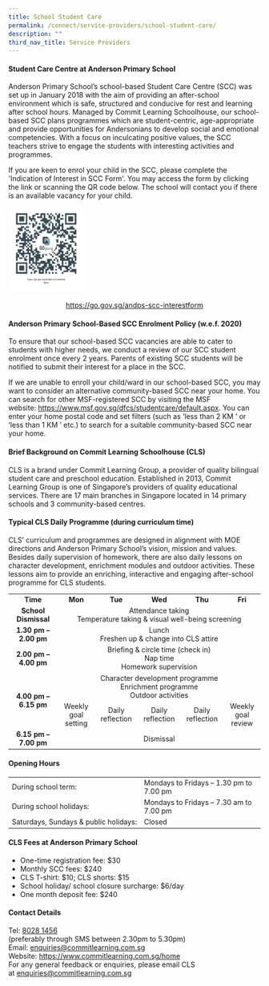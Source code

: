 ```yaml
---
title: School Student Care
permalink: /connect/service-providers/school-student-care/
description: ""
third_nav_title: Service Providers
---
```

<h4><strong>Student Care Centre at Anderson Primary School</strong></h4>
<p>Anderson Primary School&rsquo;s school-based Student Care Centre (SCC) was set up in January 2018 with the aim of providing an after-school environment which is safe, structured and conducive for rest and learning after school hours. Managed by Commit Learning Schoolhouse, our school-based SCC plans programmes which are student-centric, age-appropriate and provide opportunities for Andersonians to develop social and emotional competencies. With a focus on inculcating positive values, the SCC teachers strive to engage the students with interesting activities and programmes.</p>
<p>If you are keen to enrol your child in the SCC, please complete the 'Indication of Interest in SCC Form'. You may access the form by clicking the link or scanning the QR code below. The school will contact you if there is an available vacancy for your child.</p>
<img style="width: 30%;" src="/images/ssc1.png" />
<p style="text-align: center;"><a href="https://go.gov.sg/andps-scc-interestform" target="_blank" rel="noopener">https://go.gov.sg/andps-scc-interestform</a></p>
<h4><strong>Anderson Primary School-Based SCC Enrolment Policy (w.e.f. 2020)</strong></h4>
<p>To ensure that our school-based SCC vacancies are able to cater to students with higher needs, we conduct a review of our SCC student enrolment once every 2 years. Parents of existing SCC students will be notified to submit their interest for a place in the SCC.</p>
<p>If we are unable to enroll your child/ward in our school-based SCC, you may want to consider an alternative community-based SCC near your home. You can search for other MSF-registered SCC by visiting the MSF website:&nbsp;<a href="https://www.msf.gov.sg/dfcs/studentcare/default.aspx" target="_blank" rel="noopener">https://www.msf.gov.sg/dfcs/studentcare/default.aspx</a>. You can enter your home postal code and set filters (such as &lsquo;less than 2 KM &rsquo; or &lsquo;less than 1 KM &rsquo; etc.) to search for a suitable community-based SCC near your home.</p>
<h4><strong>Brief Background on Commit Learning Schoolhouse (CLS)</strong></h4>
<p>CLS is a brand under Commit Learning Group, a provider of quality bilingual student care and preschool education. Established in 2013, Commit Learning Group is one of Singapore&rsquo;s providers of quality educational services. There are 17 main branches in Singapore located in 14 primary schools and 3 community-based centres.</p>
<h4><strong>Typical CLS Daily Programme (during curriculum time)</strong></h4>
<p>CLS&rsquo; curriculum and programmes are designed in alignment with MOE directions and Anderson Primary School&rsquo;s vision, mission and values. Besides daily supervision of homework, there are also daily lessons on character development, enrichment modules and outdoor activities. These lessons aim to provide an enriching, interactive and engaging after-school programme for CLS students.</p>
<table>
<tbody>
<tr>
<td style="text-align: center;" width="154"><strong>Time</strong></td>
<td style="text-align: center;" width="104"><strong>Mon</strong></td>
<td style="text-align: center;" width="106"><strong>Tue</strong></td>
<td style="text-align: center;" width="106"><strong>Wed</strong></td>
<td style="text-align: center;" width="106"><strong>Thu</strong></td>
<td style="text-align: center;" width="104"><strong>Fri</strong></td>
</tr>
<tr>
<td style="text-align: center;" width="154"><strong>School Dismissal</strong></td>
<td style="text-align: center;" colspan="5" width="525">Attendance taking<br />Temperature taking &amp; visual well-being screening</td>
</tr>
<tr>
<td style="text-align: center;" width="154"><strong>1.30 pm &ndash; 2.00 pm</strong></td>
<td style="text-align: center;" colspan="5" width="525">Lunch<br />Freshen up &amp; change into CLS attire</td>
</tr>
<tr>
<td style="text-align: center;" width="154"><strong>2.00 pm &ndash; 4.00 pm</strong></td>
<td style="text-align: center;" colspan="5" width="525">Briefing &amp; circle time (check in)<br />Nap time<br />Homework supervision</td>
</tr>
<tr>
<td style="text-align: center;" rowspan="2" width="154"><strong>4.00 pm &ndash; 6.15 pm</strong></td>
<td style="text-align: center;" colspan="5" width="525">Character development programme<br />Enrichment programme<br />Outdoor activities</td>
</tr>
<tr>
<td style="text-align: center;" width="104">Weekly goal setting</td>
<td style="text-align: center;" width="106">Daily reflection</td>
<td style="text-align: center;" width="106">Daily reflection</td>
<td style="text-align: center;" width="106">Daily reflection</td>
<td style="text-align: center;" width="104">Weekly goal review</td>
</tr>
<tr>
<td style="text-align: center;" width="154"><strong>6.15 pm &ndash; 7.00 pm</strong></td>
<td style="text-align: center;" colspan="5" width="525">Dismissal</td>
</tr>
</tbody>
</table>
<h4><strong>Opening Hours</strong></h4>
<table>
<tbody>
<tr>
<td width="250px">
<div>During school term:</div>
</td>
<td>
<div>Mondays to Fridays &ndash; 1.30 pm to 7.00 pm</div>
</td>
</tr>
<tr>
<td>
<div>During school holidays:</div>
</td>
<td>
<div>Mondays to Fridays &ndash; 7.30 am to 7.00 pm</div>
</td>
</tr>
<tr>
<td>
<div>Saturdays, Sundays &amp; public holidays:</div>
</td>
<td>
<div>Closed</div>
</td>
</tr>
</tbody>
</table>
<h4><strong>CLS Fees at Anderson Primary School</strong></h4>
<ul>
<li>One-time registration fee: $30</li>
<li>Monthly SCC fees: $240</li>
<li>CLS T-shirt: $10; CLS shorts: $15</li>
<li>School holiday/ school closure surcharge: $6/day</li>
<li>One month deposit fee: $240</li>
</ul>
<h4><strong>Contact Details</strong></h4>
<p>Tel:&nbsp;<a href="tel:8028 1456" target="">8028 1456</a><br>(preferably through SMS between 2.30pm to 5.30pm)<br />Email:&nbsp;<a href="mailto:enquiries@commitlearning.com.sg" target="">enquiries@commitlearning.com.sg</a><br />Website:&nbsp;<a href="https://www.commitlearning.com.sg/home" target="_blank" rel="noopener">https://www.commitlearning.com.sg/home</a><br />For any general feedback or enquiries, please email CLS at&nbsp;<a href="mailto:enquiries@commitlearning.com.sg" target="">enquiries@commitlearning.com.sg</a></p>